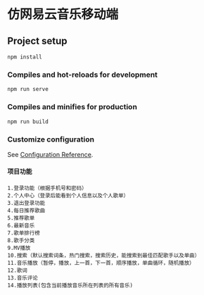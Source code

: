 # 仿网易云音乐移动端

## Project setup
```
npm install
```

### Compiles and hot-reloads for development
```
npm run serve
```

### Compiles and minifies for production
```
npm run build
```

### Customize configuration
See [Configuration Reference](https://cli.vuejs.org/config/).


#### 项目功能
```
1.登录功能（根据手机号和密码）
2.个人中心（登录后能看到个人信息以及个人歌单）
3.退出登录功能
4.每日推荐歌曲
5.推荐歌单
6.最新音乐
7.歌单排行榜
8.歌手分类
9.MV播放
10.搜索（默认搜索词条，热门搜索，搜索历史，能搜索到最佳匹配歌手以及单曲）
11.音乐播放（暂停，播放，上一首，下一首，顺序播放，单曲循环，随机播放）
12.歌词
13.音乐评论
14.播放列表(包含当前播放音乐所在列表的所有音乐)
```